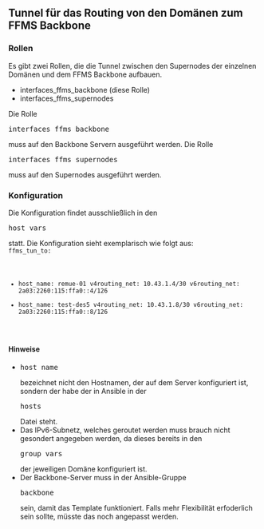 ## Tunnel für das Routing von den Domänen zum FFMS Backbone

### Rollen
Es gibt zwei Rollen, die die Tunnel zwischen den Supernodes der einzelnen Domänen und dem FFMS Backbone aufbauen.

- interfaces_ffms_backbone (diese Rolle)
- interfaces_ffms_supernodes

Die Rolle <pre>interfaces_ffms_backbone</pre> muss auf den Backbone Servern ausgeführt werden. Die Rolle <pre>interfaces_ffms_supernodes</pre> muss auf den Supernodes ausgeführt werden.

### Konfiguration
Die Konfiguration findet ausschließlich in den <pre>host_vars</pre> statt.
Die Konfiguration sieht exemplarisch wie folgt aus:
<code>
ffms_tun_to:
- host_name: remue-01
  v4routing_net: 10.43.1.4/30
  v6routing_net: 2a03:2260:115:ffa0::4/126
- host_name: test-des5
  v4routing_net: 10.43.1.8/30
  v6routing_net: 2a03:2260:115:ffa0::8/126 
</code>

#### Hinweise

- <pre>host_name</pre> bezeichnet nicht den Hostnamen, der auf dem Server konfiguriert ist, sondern der habe der in Ansible in der <pre>hosts</pre> Datei steht.
- Das IPv6-Subnetz, welches geroutet werden muss brauch nicht gesondert angegeben werden, da dieses bereits in den <pre>group_vars</pre> der jeweiligen Domäne konfiguriert ist.
- Der Backbone-Server muss in der Ansible-Gruppe <pre>backbone</pre> sein, damit das Template funktioniert. Falls mehr Flexibilität erfoderlich sein sollte, müsste das noch angepasst werden.

